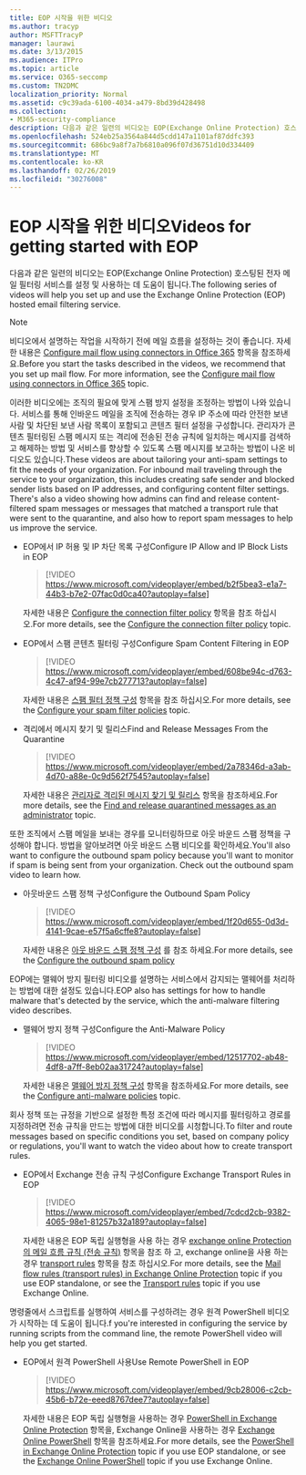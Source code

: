 ```yaml
---
title: EOP 시작을 위한 비디오
ms.author: tracyp
author: MSFTTracyP
manager: laurawi
ms.date: 3/13/2015
ms.audience: ITPro
ms.topic: article
ms.service: O365-seccomp
ms.custom: TN2DMC
localization_priority: Normal
ms.assetid: c9c39ada-6100-4034-a479-8bd39d428498
ms.collection:
- M365-security-compliance
description: 다음과 같은 일련의 비디오는 EOP(Exchange Online Protection) 호스팅된 전자 메일 필터링 서비스를 설정 및 사용하는 데 도움이 됩니다.
ms.openlocfilehash: 524eb25a3564a844d5cdd147a1101af87ddfc393
ms.sourcegitcommit: 686bc9a8f7a7b6810a096f07d36751d10d334409
ms.translationtype: MT
ms.contentlocale: ko-KR
ms.lasthandoff: 02/26/2019
ms.locfileid: "30276008"
---
```

# <a name="videos-for-getting-started-with-eop"></a><span data-ttu-id="8dfd5-103">EOP 시작을 위한 비디오</span><span class="sxs-lookup"><span data-stu-id="8dfd5-103">Videos for getting started with EOP</span></span>

<span data-ttu-id="8dfd5-104">다음과 같은 일련의 비디오는 EOP(Exchange Online Protection) 호스팅된 전자 메일 필터링 서비스를 설정 및 사용하는 데 도움이 됩니다.</span><span class="sxs-lookup"><span data-stu-id="8dfd5-104">The following series of videos will help you set up and use the Exchange Online Protection (EOP) hosted email filtering service.</span></span>
  
> [!NOTE]
> <span data-ttu-id="8dfd5-p101">비디오에서 설명하는 작업을 시작하기 전에 메일 흐름을 설정하는 것이 좋습니다. 자세한 내용은 [Configure mail flow using connectors in Office 365](http://technet.microsoft.com/library/854b5a50-4462-4836-a092-37e208d29624.aspx) 항목을 참조하세요.</span><span class="sxs-lookup"><span data-stu-id="8dfd5-p101">Before you start the tasks described in the videos, we recommend that you set up mail flow. For more information, see the [Configure mail flow using connectors in Office 365](http://technet.microsoft.com/library/854b5a50-4462-4836-a092-37e208d29624.aspx) topic.</span></span> 
  
<span data-ttu-id="8dfd5-p102">이러한 비디오에는 조직의 필요에 맞게 스팸 방지 설정을 조정하는 방법이 나와 있습니다. 서비스를 통해 인바운드 메일을 조직에 전송하는 경우 IP 주소에 따라 안전한 보낸 사람 및 차단된 보낸 사람 목록이 포함되고 콘텐츠 필터 설정을 구성합니다. 관리자가 콘텐츠 필터링된 스팸 메시지 또는 격리에 전송된 전송 규칙에 일치하는 메시지를 검색하고 해제하는 방법 및 서비스를 향상할 수 있도록 스팸 메시지를 보고하는 방법이 나온 비디오도 있습니다.</span><span class="sxs-lookup"><span data-stu-id="8dfd5-p102">These videos are about tailoring your anti-spam settings to fit the needs of your organization. For inbound mail traveling through the service to your organization, this includes creating safe sender and blocked sender lists based on IP addresses, and configuring content filter settings. There's also a video showing how admins can find and release content-filtered spam messages or messages that matched a transport rule that were sent to the quarantine, and also how to report spam messages to help us improve the service.</span></span>
  
- <span data-ttu-id="8dfd5-110">EOP에서 IP 허용 및 IP 차단 목록 구성</span><span class="sxs-lookup"><span data-stu-id="8dfd5-110">Configure IP Allow and IP Block Lists in EOP</span></span>
    > [!VIDEO https://www.microsoft.com/videoplayer/embed/b2f5bea3-e1a7-44b3-b7e2-07fac0d0ca40?autoplay=false]
  
    <span data-ttu-id="8dfd5-111">자세한 내용은 [Configure the connection filter policy](../configure-the-connection-filter-policy.md) 항목을 참조 하십시오.</span><span class="sxs-lookup"><span data-stu-id="8dfd5-111">For more details, see the [Configure the connection filter policy](../configure-the-connection-filter-policy.md) topic.</span></span> 
    
- <span data-ttu-id="8dfd5-112">EOP에서 스팸 콘텐츠 필터링 구성</span><span class="sxs-lookup"><span data-stu-id="8dfd5-112">Configure Spam Content Filtering in EOP</span></span>
    > [!VIDEO https://www.microsoft.com/videoplayer/embed/608be94c-d763-4c47-af94-99e7cb277713?autoplay=false]
  
    <span data-ttu-id="8dfd5-113">자세한 내용은 [스팸 필터 정책 구성](../configure-your-spam-filter-policies.md) 항목을 참조 하십시오.</span><span class="sxs-lookup"><span data-stu-id="8dfd5-113">For more details, see the [Configure your spam filter policies](../configure-your-spam-filter-policies.md) topic.</span></span> 
    
- <span data-ttu-id="8dfd5-114">격리에서 메시지 찾기 및 릴리스</span><span class="sxs-lookup"><span data-stu-id="8dfd5-114">Find and Release Messages From the Quarantine</span></span>
    > [!VIDEO https://www.microsoft.com/videoplayer/embed/2a78346d-a3ab-4d70-a88e-0c9d562f7545?autoplay=false]
  
    <span data-ttu-id="8dfd5-115">자세한 내용은 [관리자로 격리된 메시지 찾기 및 릴리스](../find-and-release-quarantined-messages-as-an-administrator.md) 항목을 참조하세요.</span><span class="sxs-lookup"><span data-stu-id="8dfd5-115">For more details, see the [Find and release quarantined messages as an administrator](../find-and-release-quarantined-messages-as-an-administrator.md) topic.</span></span> 
    
<span data-ttu-id="8dfd5-p103">또한 조직에서 스팸 메일을 보내는 경우를 모니터링하므로 아웃 바운드 스팸 정책을 구성해야 합니다. 방법을 알아보려면 아웃 바운드 스팸 비디오를 확인하세요.</span><span class="sxs-lookup"><span data-stu-id="8dfd5-p103">You'll also want to configure the outbound spam policy because you'll want to monitor if spam is being sent from your organization. Check out the outbound spam video to learn how.</span></span>
  
- <span data-ttu-id="8dfd5-118">아웃바운드 스팸 정책 구성</span><span class="sxs-lookup"><span data-stu-id="8dfd5-118">Configure the Outbound Spam Policy</span></span>
    > [!VIDEO https://www.microsoft.com/videoplayer/embed/1f20d655-0d3d-4141-9cae-e57f5a6cffe8?autoplay=false]
  
    <span data-ttu-id="8dfd5-119">자세한 내용은 [아웃 바운드 스팸 정책 구성](../configure-the-outbound-spam-policy.md) 를 참조 하세요.</span><span class="sxs-lookup"><span data-stu-id="8dfd5-119">For more details, see the [Configure the outbound spam policy](../configure-the-outbound-spam-policy.md)</span></span>
    
<span data-ttu-id="8dfd5-120">EOP에는 맬웨어 방지 필터링 비디오를 설명하는 서비스에서 감지되는 맬웨어를 처리하는 방법에 대한 설정도 있습니다.</span><span class="sxs-lookup"><span data-stu-id="8dfd5-120">EOP also has settings for how to handle malware that's detected by the service, which the anti-malware filtering video describes.</span></span>
  
- <span data-ttu-id="8dfd5-121">맬웨어 방지 정책 구성</span><span class="sxs-lookup"><span data-stu-id="8dfd5-121">Configure the Anti-Malware Policy</span></span>
    > [!VIDEO https://www.microsoft.com/videoplayer/embed/12517702-ab48-4df8-a7ff-8eb02aa31724?autoplay=false]
  
    <span data-ttu-id="8dfd5-122">자세한 내용은 [맬웨어 방지 정책 구성](../configure-anti-malware-policies.md) 항목을 참조하세요.</span><span class="sxs-lookup"><span data-stu-id="8dfd5-122">For more details, see the [Configure anti-malware policies](../configure-anti-malware-policies.md) topic.</span></span> 
    
<span data-ttu-id="8dfd5-123">회사 정책 또는 규정을 기반으로 설정한 특정 조건에 따라 메시지를 필터링하고 경로를 지정하려면 전송 규칙을 만드는 방법에 대한 비디오를 시청합니다.</span><span class="sxs-lookup"><span data-stu-id="8dfd5-123">To filter and route messages based on specific conditions you set, based on company policy or regulations, you'll want to watch the video about how to create transport rules.</span></span>
  
- <span data-ttu-id="8dfd5-124">EOP에서 Exchange 전송 규칙 구성</span><span class="sxs-lookup"><span data-stu-id="8dfd5-124">Configure Exchange Transport Rules in EOP</span></span>
    > [!VIDEO https://www.microsoft.com/videoplayer/embed/7cdcd2cb-9382-4065-98e1-81257b32a189?autoplay=false]
  
    <span data-ttu-id="8dfd5-125">자세한 내용은 EOP 독립 실행형을 사용 하는 경우 [exchange online Protection의 메일 흐름 규칙 (전송 규칙)](mail-flow-rules-transport-rules-0.md) 항목을 참조 하 고, exchange online을 사용 하는 경우 [transport rules](http://technet.microsoft.com/library/743bd525-0ca2-426d-b76c-b4a052bc8886.aspx) 항목을 참조 하십시오.</span><span class="sxs-lookup"><span data-stu-id="8dfd5-125">For more details, see the [Mail flow rules (transport rules) in Exchange Online Protection](mail-flow-rules-transport-rules-0.md) topic if you use EOP standalone, or see the [Transport rules](http://technet.microsoft.com/library/743bd525-0ca2-426d-b76c-b4a052bc8886.aspx) topic if you use Exchange Online.</span></span> 
    
<span data-ttu-id="8dfd5-126">명령줄에서 스크립트를 실행하여 서비스를 구성하려는 경우 원격 PowerShell 비디오가 시작하는 데 도움이 됩니다.</span><span class="sxs-lookup"><span data-stu-id="8dfd5-126">f you're interested in configuring the service by running scripts from the command line, the remote PowerShell video will help you get started.</span></span>
  
- <span data-ttu-id="8dfd5-127">EOP에서 원격 PowerShell 사용</span><span class="sxs-lookup"><span data-stu-id="8dfd5-127">Use Remote PowerShell in EOP</span></span>
    > [!VIDEO https://www.microsoft.com/videoplayer/embed/9cb28006-c2cb-45b6-b72e-eeed8767dee7?autoplay=false]
  
    <span data-ttu-id="8dfd5-128">자세한 내용은 EOP 독립 실행형을 사용하는 경우 [PowerShell in Exchange Online Protection](http://technet.microsoft.com/library/f7918a88-774a-405e-945b-bc2f5ee9f748.aspx) 항목을, Exchange Online을 사용하는 경우 [Exchange Online PowerShell](http://technet.microsoft.com/library/1cb603b0-2961-4afe-b879-b048fe0f64a2.aspx) 항목을 참조하세요.</span><span class="sxs-lookup"><span data-stu-id="8dfd5-128">For more details, see the [PowerShell in Exchange Online Protection](http://technet.microsoft.com/library/f7918a88-774a-405e-945b-bc2f5ee9f748.aspx) topic if you use EOP standalone, or see the [Exchange Online PowerShell](http://technet.microsoft.com/library/1cb603b0-2961-4afe-b879-b048fe0f64a2.aspx) topic if you use Exchange Online.</span></span> 
    

